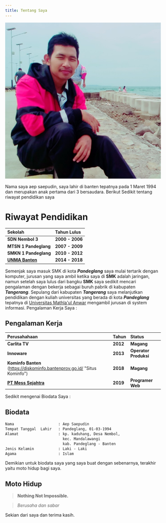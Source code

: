 ```yaml
---
title: Tentang Saya
---
```


![My foto](images/my.jpg)

Nama saya aep saepudin, saya lahir di banten tepatnya pada 1 Maret 1994 dan merupakan anak pertama dari 3 bersaudara.
Berikut Sedikit tentang riwayat pendidikan saya
# Riwayat Pendidikan

| Sekolah | Tahun Lulus |
|:--------|:------------|
| **SDN Nembol 3** | **2000 - 2006** |
|**MTSN 1 Pandeglang** | **2007 - 2009** |
|**SMKN 1 Pandeglang** | **2010 - 2012**|
|[**UNMA Banten**](http://unmabanten.ac.id/ "Situs Unma Banten")| **2014 - 2018**|


Semenjak saya masuk SMK di kota _**Pandeglang**_ saya mulai tertarik dengan komputer, jurusan yang saya ambil ketika saya di __SMK__ adalah jaringan, namun setelah saya lulus dari bangku **SMK** saya sedikit mencari pengalaman dengan bekerja sebagai buruh pabrik di kabupaten _**Tangerang**_.
Sepulang dari kabupaten _**Tangerang**_ saya melanjutkan pendidikan dengan kuliah universitas yang berada di kota _**Pandeglang**_ tepatnya di [Universitas Mathla'ul Anwar](http://www.unma.ac.id/ "Unma banten") mengambil jurusan di system informasi.
Pengalaman Kerja Saya :
## Pengalaman Kerja
| Perusahahaan | Tahun | Status |
|:--------|:------------|:-------|
| **Carlita TV** | **2012** | **Magang** |
|**Innoware** | **2013** | **Operator Produksi** |
|**Kominfo Banten** (https://diskominfo.bantenprov.go.id/ "Situs Kominfo")| **2018**| **Magang** |
|[**PT Mess Sejahtra**](https://www.berlcosmetics.com/ "Berl Cosmetics")| **2019**| **Programer Web**|

Sedikit mengenai Biodata Saya :
## Biodata
```
Nama                    : Aep Saepudin
Tempat Tanggal  Lahir   : Pandeglang, 01-03-1994
Alamat                  : kp. kaduhang, Desa Nembol,
                          kec. Mandalawangi
                          kab. Pandeglang - Banten
Jenis Kelamin           : Laki - Laki
Agama                   : Islam
```
Demikian untuk biodata saya yang saya buat dengan sebenarnya, terakhir yaitu moto hidup bagi saya.
## Moto Hidup
> **Nothing Not Impossible.**

> *Berusaha dan sabar*

Sekian dari saya dan terima kasih.
